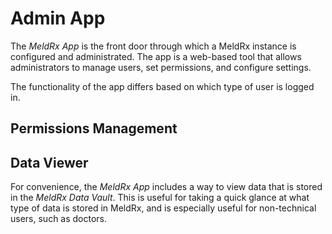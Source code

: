 # Admin App

The *MeldRx App* is the front door through which a MeldRx instance is configured and administrated.
The app is a web-based tool that allows administrators to manage users, set permissions, and configure settings.

The functionality of the app differs based on which type of user is logged in.

## Permissions Management

## Data Viewer

For convenience, the _MeldRx App_ includes a way to view data that is stored in the _MeldRx Data Vault_.
This is useful for taking a quick glance at what type of data is stored in MeldRx, and is especially useful for non-technical users, such as doctors.